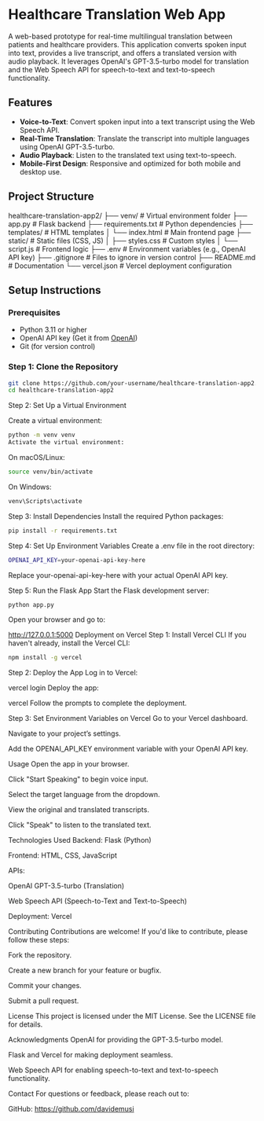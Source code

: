 # Healthcare Translation Web App

A web-based prototype for real-time multilingual translation between patients and healthcare providers. This application converts spoken input into text, provides a live transcript, and offers a translated version with audio playback. It leverages OpenAI's GPT-3.5-turbo model for translation and the Web Speech API for speech-to-text and text-to-speech functionality.

## Features
- **Voice-to-Text**: Convert spoken input into a text transcript using the Web Speech API.
- **Real-Time Translation**: Translate the transcript into multiple languages using OpenAI GPT-3.5-turbo.
- **Audio Playback**: Listen to the translated text using text-to-speech.
- **Mobile-First Design**: Responsive and optimized for both mobile and desktop use.

## Project Structure
healthcare-translation-app2/
├── venv/ # Virtual environment folder
├── app.py # Flask backend
├── requirements.txt # Python dependencies
├── templates/ # HTML templates
│ └── index.html # Main frontend page
├── static/ # Static files (CSS, JS)
│ ├── styles.css # Custom styles
│ └── script.js # Frontend logic
├── .env # Environment variables (e.g., OpenAI API key)
├── .gitignore # Files to ignore in version control
├── README.md # Documentation
└── vercel.json # Vercel deployment configuration


## Setup Instructions

### Prerequisites
- Python 3.11 or higher
- OpenAI API key (Get it from [OpenAI](https://platform.openai.com/))
- Git (for version control)

### Step 1: Clone the Repository
```bash
git clone https://github.com/your-username/healthcare-translation-app2.git
cd healthcare-translation-app2
```


Step 2: Set Up a Virtual Environment

Create a virtual environment:
```bash
python -m venv venv
Activate the virtual environment:
```
On macOS/Linux:
```bash
source venv/bin/activate
```

On Windows:
```bash
venv\Scripts\activate
```

Step 3: Install Dependencies
Install the required Python packages:
```bash
pip install -r requirements.txt
```
Step 4: Set Up Environment Variables
Create a .env file in the root directory:
```bash
OPENAI_API_KEY=your-openai-api-key-here
```
Replace your-openai-api-key-here with your actual OpenAI API key.

Step 5: Run the Flask App
Start the Flask development server:
```bash
python app.py
```
Open your browser and go to:

http://127.0.0.1:5000
Deployment on Vercel
Step 1: Install Vercel CLI
If you haven't already, install the Vercel CLI:
```bash
npm install -g vercel
```
Step 2: Deploy the App
Log in to Vercel:

vercel login
Deploy the app:

vercel
Follow the prompts to complete the deployment.

Step 3: Set Environment Variables on Vercel
Go to your Vercel dashboard.

Navigate to your project’s settings.

Add the OPENAI_API_KEY environment variable with your OpenAI API key.

Usage
Open the app in your browser.

Click "Start Speaking" to begin voice input.

Select the target language from the dropdown.

View the original and translated transcripts.

Click "Speak" to listen to the translated text.

Technologies Used
Backend: Flask (Python)

Frontend: HTML, CSS, JavaScript

APIs:

OpenAI GPT-3.5-turbo (Translation)

Web Speech API (Speech-to-Text and Text-to-Speech)

Deployment: Vercel

Contributing
Contributions are welcome! If you'd like to contribute, please follow these steps:

Fork the repository.

Create a new branch for your feature or bugfix.

Commit your changes.

Submit a pull request.

License
This project is licensed under the MIT License. See the LICENSE file for details.

Acknowledgments
OpenAI for providing the GPT-3.5-turbo model.

Flask and Vercel for making deployment seamless.

Web Speech API for enabling speech-to-text and text-to-speech functionality.

Contact
For questions or feedback, please reach out to:

GitHub: https://github.com/davidemusi
